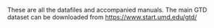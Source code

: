 These are all the datafiles and accompanied manuals. The main GTD dataset can be downloaded from https://www.start.umd.edu/gtd/
